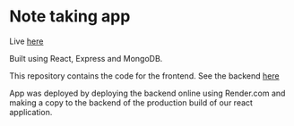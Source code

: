 # Note taking app

Live [here](https://express-notes-app-backend.onrender.com/)

Built using React, Express and MongoDB.

This repository contains the code for the frontend. See the backend [here](https://github.com/AndresBo/express-notes-app-backend)

App was deployed by deploying the backend online using Render.com and making a copy to the backend of the production build of our react application.

